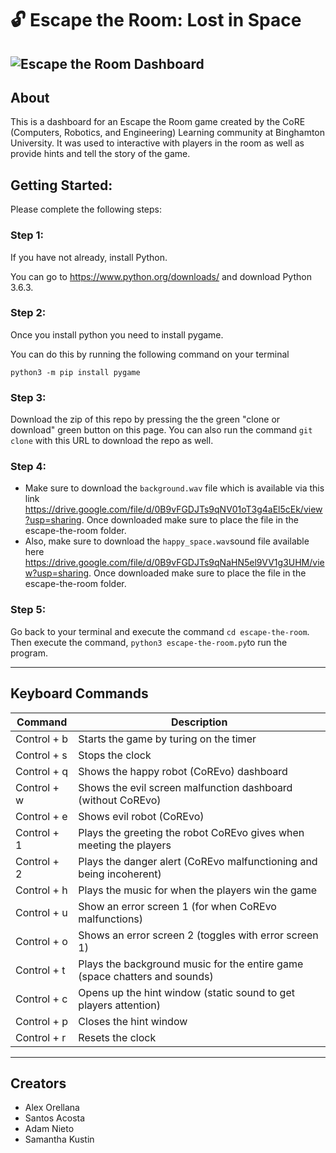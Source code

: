 # :unlock: Escape the Room: Lost in Space
![Escape the Room Dashboard](https://github.com/adamnieto/escape-the-room/blob/master/escape-the-room.png)
---
## About
This is a dashboard for an Escape the Room game created by the CoRE (Computers, Robotics, and Engineering) Learning community at Binghamton University. It was used to interactive with players in the room as well as provide hints and tell the story of the game. 

## Getting Started:
Please complete the following steps:
### Step 1: 
If you have not already, install Python. 

You can go to https://www.python.org/downloads/ and download Python 3.6.3. 

### Step 2: 
Once you install python you need to install pygame. 

You can do this by running the following command on your terminal
```
python3 -m pip install pygame
```
### Step 3: 
Download the zip of this repo by pressing the the green "clone or download" green button on this page. 
You can also run the command `git clone` with this URL to download the repo as well.

### Step 4:
  * Make sure to download the `background.wav` file which is available via this link https://drive.google.com/file/d/0B9vFGDJTs9qNV01oT3g4aEl5cEk/view?usp=sharing. 
  Once downloaded make sure to place the file in the escape-the-room folder. 
  * Also, make sure to download the `happy_space.wav`sound file available here https://drive.google.com/file/d/0B9vFGDJTs9qNaHN5el9VV1g3UHM/view?usp=sharing. 
  Once downloaded make sure to place the file in the escape-the-room folder. 
  
### Step 5: 
Go back to your terminal and execute the command `cd escape-the-room`. 
Then execute the command, `python3 escape-the-room.py`to run the program.
  
---
## Keyboard Commands
| Command | Description |
| --- | --- |
| Control + b | Starts the game by turing on the timer |
| Control + s | Stops the clock |
| Control + q | Shows the happy robot (CoREvo) dashboard |
| Control + w | Shows the evil screen malfunction dashboard (without CoREvo) |
| Control + e | Shows evil robot (CoREvo) |
| Control + 1 | Plays the greeting the robot CoREvo gives when meeting the players|
| Control + 2 | Plays the danger alert (CoREvo malfunctioning and being incoherent)|
| Control + h | Plays the music for when the players win the game|
| Control + u | Show an error screen 1 (for when CoREvo malfunctions) |
| Control + o | Shows an error screen 2 (toggles with error screen 1) |
| Control + t | Plays the background music for the entire game (space chatters and sounds) | 
| Control + c | Opens up the hint window (static sound to get players attention)|
| Control + p | Closes the hint window|
| Control + r | Resets the clock|

---
## Creators
* Alex Orellana
* Santos Acosta
* Adam Nieto
* Samantha Kustin
